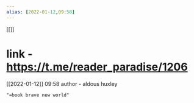 ```yaml
---
alias: [2022-01-12,09:58]
---
```

[[]]

# link - https://t.me/reader_paradise/1206
[[2022-01-12]] 09:58
author - aldous huxley
```query 2022-01-16 13:29
"=book brave new world"
```
